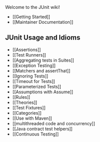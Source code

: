 Welcome to the JUnit wiki!

* [[Getting Started]]
* [[Maintainer Documentation]]

##  JUnit Usage and Idioms
* [[Assertions]]
* [[Test Runners]]
* [[Aggregating tests in Suites]]
* [[Exception Testing]]
* [[Matchers and assertThat]]
* [[Ignoring Tests]]
* [[Timeout for Tests]]
* [[Parameterized Tests]]
* [[Assumptions with Assume]]
* [[Rules]]
* [[Theories]]
* [[Test Fixtures]]
* [[Categories]]
* [[Use with Maven]]
* [[multithreaded code and concurrency]]
* [[Java contract test helpers]]
* [[Continuous Testing]]
